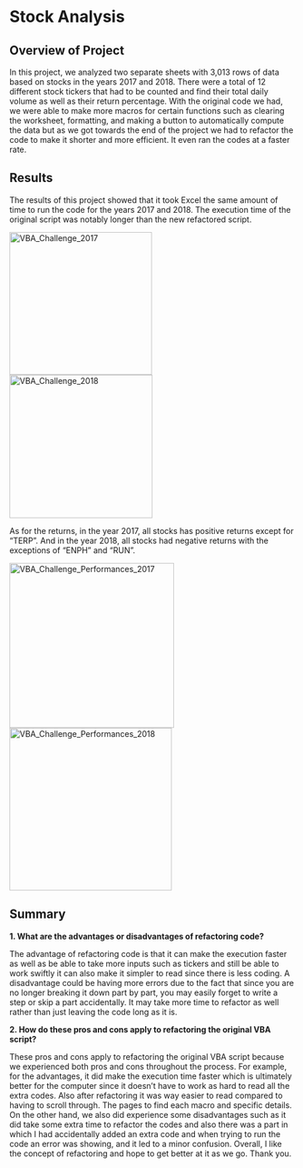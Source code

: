 # Stock Analysis

## Overview of Project
In this project, we analyzed two separate sheets with 3,013 rows of data based on stocks in the years 2017 and 2018. There were a total of 12 different stock tickers that had to be counted and find their total daily volume as well as their return percentage. With the original code we had, we were able to make more macros for certain functions such as clearing the worksheet, formatting, and making a button to automatically compute the data but as we got towards the end of the project we had to refactor the code to make it shorter and more efficient. It even ran the codes at a faster rate. 


## Results
The results of this project showed that it took Excel the same amount of time to run the code for the years 2017 and 2018. The execution time of the original script was notably longer than the new refactored script.

<img width="251" alt="VBA_Challenge_2017" src="https://user-images.githubusercontent.com/104862099/175792319-ae91d969-e63b-4fc1-b425-9a301d90c5d7.png">
<img width="252" alt="VBA_Challenge_2018" src="https://user-images.githubusercontent.com/104862099/175792321-b663b0c1-dd59-4b49-a072-585562462e0b.png">


As for the returns, in the year 2017, all stocks has positive returns except for “TERP”. And in the year 2018, all stocks had negative returns with the exceptions of “ENPH” and “RUN”. 

<img width="290" alt="VBA_Challenge_Performances_2017" src="https://user-images.githubusercontent.com/104862099/175792331-263b7a03-12d7-4e2b-b9e5-f27202325e52.png">
<img width="286" alt="VBA_Challenge_Performances_2018" src="https://user-images.githubusercontent.com/104862099/175792332-fb14a768-0b59-4c06-b80c-46ef22858c2f.png">


## Summary

**1. What are the advantages or disadvantages of refactoring code?**

The advantage of refactoring code is that it can make the execution faster as well as be able to take more inputs such as tickers and still be able to work swiftly it can also make it simpler to read since there is less coding. A disadvantage could be having more errors due to the fact that since you are no longer breaking it down part by part, you may easily forget to write a step or skip a part accidentally. It may take more time to refactor as well rather than just leaving the code long as it is.

**2. How do these pros and cons apply to refactoring the original VBA script?**

These pros and cons apply to refactoring the original VBA script because we experienced both pros and cons throughout the process. For example, for the advantages, it did make the execution time faster which is ultimately better for the computer since it doesn’t have to work as hard to read all the extra codes. Also after refactoring it was way easier to read compared to having to scroll through. The pages to find each macro and specific details. On the other hand, we also did experience some disadvantages such as it did take some extra time to refactor the codes and also there was a part in which I had accidentally added an extra code and when trying to run the code an error was showing, and it led to a minor confusion. Overall, I like the concept of refactoring and hope to get better at it as we go. Thank you.
